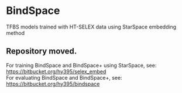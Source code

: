 # BindSpace
TFBS models trained with HT-SELEX data using StarSpace embedding method

## Repository moved.
For training BindSpace and BindSpace+ using StarSpace, see: https://bitbucket.org/hy395/selex_embed  
For evaluating BindSpace and BindSpace+, see: https://bitbucket.org/hy395/bindspace

